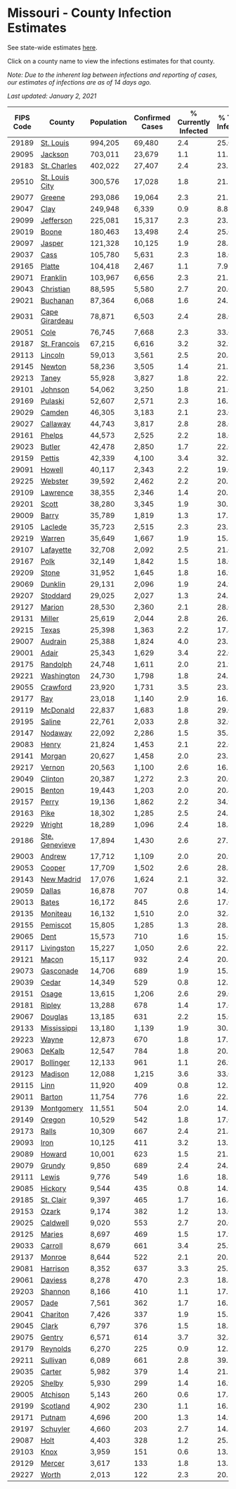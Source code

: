 # Missouri - County Infection Estimates

See state-wide estimates [here](/infections/us-mo).

Click on a county name to view the infections estimates for that county.

*Note: Due to the inherent lag between infections and reporting of cases, our estimates of infections are as of 14 days ago.*

*Last updated: January 2, 2021*

|   FIPS Code |                           County |   Population |   Confirmed Cases |   % Currently Infected |   % Total Infected |
|-------------|----------------------------------|--------------|-------------------|------------------------|--------------------|
|       29189 |           [St. Louis](st.-louis) |      994,205 |            69,480 |                    2.4 |               25.0 |
|       29095 |               [Jackson](jackson) |      703,011 |            23,679 |                    1.1 |               11.7 |
|       29183 |       [St. Charles](st.-charles) |      402,022 |            27,407 |                    2.4 |               23.5 |
|       29510 | [St. Louis City](st.-louis-city) |      300,576 |            17,028 |                    1.8 |               21.1 |
|       29077 |                 [Greene](greene) |      293,086 |            19,064 |                    2.3 |               21.5 |
|       29047 |                     [Clay](clay) |      249,948 |             6,339 |                    0.9 |                8.8 |
|       29099 |           [Jefferson](jefferson) |      225,081 |            15,317 |                    2.3 |               23.1 |
|       29019 |                   [Boone](boone) |      180,463 |            13,498 |                    2.4 |               25.6 |
|       29097 |                 [Jasper](jasper) |      121,328 |            10,125 |                    1.9 |               28.8 |
|       29037 |                     [Cass](cass) |      105,780 |             5,631 |                    2.3 |               18.0 |
|       29165 |                 [Platte](platte) |      104,418 |             2,467 |                    1.1 |                7.9 |
|       29071 |             [Franklin](franklin) |      103,967 |             6,656 |                    2.3 |               21.5 |
|       29043 |           [Christian](christian) |       88,595 |             5,580 |                    2.7 |               20.6 |
|       29021 |             [Buchanan](buchanan) |       87,364 |             6,068 |                    1.6 |               24.5 |
|       29031 | [Cape Girardeau](cape-girardeau) |       78,871 |             6,503 |                    2.4 |               28.0 |
|       29051 |                     [Cole](cole) |       76,745 |             7,668 |                    2.3 |               33.6 |
|       29187 |     [St. Francois](st.-francois) |       67,215 |             6,616 |                    3.2 |               32.9 |
|       29113 |               [Lincoln](lincoln) |       59,013 |             3,561 |                    2.5 |               20.8 |
|       29145 |                 [Newton](newton) |       58,236 |             3,505 |                    1.4 |               21.5 |
|       29213 |                   [Taney](taney) |       55,928 |             3,827 |                    1.8 |               22.9 |
|       29101 |               [Johnson](johnson) |       54,062 |             3,250 |                    1.8 |               21.0 |
|       29169 |               [Pulaski](pulaski) |       52,607 |             2,571 |                    2.3 |               16.3 |
|       29029 |                 [Camden](camden) |       46,305 |             3,183 |                    2.1 |               23.0 |
|       29027 |             [Callaway](callaway) |       44,743 |             3,817 |                    2.8 |               28.6 |
|       29161 |                 [Phelps](phelps) |       44,573 |             2,525 |                    2.2 |               18.6 |
|       29023 |                 [Butler](butler) |       42,478 |             2,850 |                    1.7 |               22.6 |
|       29159 |                 [Pettis](pettis) |       42,339 |             4,100 |                    3.4 |               32.3 |
|       29091 |                 [Howell](howell) |       40,117 |             2,343 |                    2.2 |               19.0 |
|       29225 |               [Webster](webster) |       39,592 |             2,462 |                    2.2 |               20.2 |
|       29109 |             [Lawrence](lawrence) |       38,355 |             2,346 |                    1.4 |               20.2 |
|       29201 |                   [Scott](scott) |       38,280 |             3,345 |                    1.9 |               30.5 |
|       29009 |                   [Barry](barry) |       35,789 |             1,819 |                    1.3 |               17.3 |
|       29105 |               [Laclede](laclede) |       35,723 |             2,515 |                    2.3 |               23.2 |
|       29219 |                 [Warren](warren) |       35,649 |             1,667 |                    1.9 |               15.8 |
|       29107 |           [Lafayette](lafayette) |       32,708 |             2,092 |                    2.5 |               21.6 |
|       29167 |                     [Polk](polk) |       32,149 |             1,842 |                    1.5 |               18.6 |
|       29209 |                   [Stone](stone) |       31,952 |             1,645 |                    1.8 |               16.9 |
|       29069 |               [Dunklin](dunklin) |       29,131 |             2,096 |                    1.9 |               24.9 |
|       29207 |             [Stoddard](stoddard) |       29,025 |             2,027 |                    1.3 |               24.3 |
|       29127 |                 [Marion](marion) |       28,530 |             2,360 |                    2.1 |               28.0 |
|       29131 |                 [Miller](miller) |       25,619 |             2,044 |                    2.8 |               26.5 |
|       29215 |                   [Texas](texas) |       25,398 |             1,363 |                    2.2 |               17.4 |
|       29007 |               [Audrain](audrain) |       25,388 |             1,824 |                    4.0 |               23.1 |
|       29001 |                   [Adair](adair) |       25,343 |             1,629 |                    3.4 |               22.0 |
|       29175 |             [Randolph](randolph) |       24,748 |             1,611 |                    2.0 |               21.9 |
|       29221 |         [Washington](washington) |       24,730 |             1,798 |                    1.8 |               24.5 |
|       29055 |             [Crawford](crawford) |       23,920 |             1,731 |                    3.5 |               23.8 |
|       29177 |                       [Ray](ray) |       23,018 |             1,140 |                    2.9 |               16.5 |
|       29119 |             [McDonald](mcdonald) |       22,837 |             1,683 |                    1.8 |               29.0 |
|       29195 |                 [Saline](saline) |       22,761 |             2,033 |                    2.8 |               32.0 |
|       29147 |               [Nodaway](nodaway) |       22,092 |             2,286 |                    1.5 |               35.8 |
|       29083 |                   [Henry](henry) |       21,824 |             1,453 |                    2.1 |               22.6 |
|       29141 |                 [Morgan](morgan) |       20,627 |             1,458 |                    2.0 |               23.2 |
|       29217 |                 [Vernon](vernon) |       20,563 |             1,100 |                    2.6 |               16.5 |
|       29049 |               [Clinton](clinton) |       20,387 |             1,272 |                    2.3 |               20.6 |
|       29015 |                 [Benton](benton) |       19,443 |             1,203 |                    2.0 |               20.4 |
|       29157 |                   [Perry](perry) |       19,136 |             1,862 |                    2.2 |               34.9 |
|       29163 |                     [Pike](pike) |       18,302 |             1,285 |                    2.5 |               24.3 |
|       29229 |                 [Wright](wright) |       18,289 |             1,096 |                    2.4 |               18.8 |
|       29186 | [Ste. Genevieve](ste.-genevieve) |       17,894 |             1,430 |                    2.6 |               27.2 |
|       29003 |                 [Andrew](andrew) |       17,712 |             1,109 |                    2.0 |               20.9 |
|       29053 |                 [Cooper](cooper) |       17,709 |             1,502 |                    2.6 |               28.8 |
|       29143 |         [New Madrid](new-madrid) |       17,076 |             1,624 |                    2.1 |               32.7 |
|       29059 |                 [Dallas](dallas) |       16,878 |               707 |                    0.8 |               14.0 |
|       29013 |                   [Bates](bates) |       16,172 |               845 |                    2.6 |               17.0 |
|       29135 |             [Moniteau](moniteau) |       16,132 |             1,510 |                    2.0 |               32.4 |
|       29155 |             [Pemiscot](pemiscot) |       15,805 |             1,285 |                    1.3 |               28.5 |
|       29065 |                     [Dent](dent) |       15,573 |               710 |                    1.6 |               15.0 |
|       29117 |         [Livingston](livingston) |       15,227 |             1,050 |                    2.6 |               22.7 |
|       29121 |                   [Macon](macon) |       15,117 |               932 |                    2.4 |               20.8 |
|       29073 |           [Gasconade](gasconade) |       14,706 |               689 |                    1.9 |               15.5 |
|       29039 |                   [Cedar](cedar) |       14,349 |               529 |                    0.8 |               12.2 |
|       29151 |                   [Osage](osage) |       13,615 |             1,206 |                    2.6 |               29.0 |
|       29181 |                 [Ripley](ripley) |       13,288 |               678 |                    1.4 |               17.6 |
|       29067 |               [Douglas](douglas) |       13,185 |               631 |                    2.2 |               15.6 |
|       29133 |       [Mississippi](mississippi) |       13,180 |             1,139 |                    1.9 |               30.3 |
|       29223 |                   [Wayne](wayne) |       12,873 |               670 |                    1.8 |               17.3 |
|       29063 |                 [DeKalb](dekalb) |       12,547 |               784 |                    1.8 |               20.7 |
|       29017 |           [Bollinger](bollinger) |       12,133 |               961 |                    1.1 |               26.9 |
|       29123 |               [Madison](madison) |       12,088 |             1,215 |                    3.6 |               33.0 |
|       29115 |                     [Linn](linn) |       11,920 |               409 |                    0.8 |               12.1 |
|       29011 |                 [Barton](barton) |       11,754 |               776 |                    1.6 |               22.2 |
|       29139 |         [Montgomery](montgomery) |       11,551 |               504 |                    2.0 |               14.7 |
|       29149 |                 [Oregon](oregon) |       10,529 |               542 |                    1.8 |               17.0 |
|       29173 |                   [Ralls](ralls) |       10,309 |               667 |                    2.4 |               21.8 |
|       29093 |                     [Iron](iron) |       10,125 |               411 |                    3.2 |               13.5 |
|       29089 |                 [Howard](howard) |       10,001 |               623 |                    1.5 |               21.2 |
|       29079 |                 [Grundy](grundy) |        9,850 |               689 |                    2.4 |               24.3 |
|       29111 |                   [Lewis](lewis) |        9,776 |               549 |                    1.6 |               18.7 |
|       29085 |               [Hickory](hickory) |        9,544 |               435 |                    0.8 |               14.9 |
|       29185 |           [St. Clair](st.-clair) |        9,397 |               465 |                    1.7 |               16.4 |
|       29153 |                   [Ozark](ozark) |        9,174 |               382 |                    1.2 |               13.6 |
|       29025 |             [Caldwell](caldwell) |        9,020 |               553 |                    2.7 |               20.6 |
|       29125 |                 [Maries](maries) |        8,697 |               469 |                    1.5 |               17.9 |
|       29033 |               [Carroll](carroll) |        8,679 |               661 |                    3.4 |               25.9 |
|       29137 |                 [Monroe](monroe) |        8,644 |               522 |                    2.1 |               20.5 |
|       29081 |             [Harrison](harrison) |        8,352 |               637 |                    3.3 |               25.5 |
|       29061 |               [Daviess](daviess) |        8,278 |               470 |                    2.3 |               18.8 |
|       29203 |               [Shannon](shannon) |        8,166 |               410 |                    1.1 |               17.2 |
|       29057 |                     [Dade](dade) |        7,561 |               362 |                    1.7 |               16.5 |
|       29041 |             [Chariton](chariton) |        7,426 |               337 |                    1.9 |               15.5 |
|       29045 |                   [Clark](clark) |        6,797 |               376 |                    1.5 |               18.8 |
|       29075 |                 [Gentry](gentry) |        6,571 |               614 |                    3.7 |               32.4 |
|       29179 |             [Reynolds](reynolds) |        6,270 |               225 |                    0.9 |               12.3 |
|       29211 |             [Sullivan](sullivan) |        6,089 |               661 |                    2.8 |               39.7 |
|       29035 |                 [Carter](carter) |        5,982 |               379 |                    1.4 |               21.1 |
|       29205 |                 [Shelby](shelby) |        5,930 |               299 |                    1.4 |               16.9 |
|       29005 |             [Atchison](atchison) |        5,143 |               260 |                    0.6 |               17.8 |
|       29199 |             [Scotland](scotland) |        4,902 |               230 |                    1.1 |               16.5 |
|       29171 |                 [Putnam](putnam) |        4,696 |               200 |                    1.3 |               14.9 |
|       29197 |             [Schuyler](schuyler) |        4,660 |               203 |                    2.7 |               14.8 |
|       29087 |                     [Holt](holt) |        4,403 |               328 |                    1.2 |               25.7 |
|       29103 |                     [Knox](knox) |        3,959 |               151 |                    0.6 |               13.5 |
|       29129 |                 [Mercer](mercer) |        3,617 |               133 |                    1.8 |               13.3 |
|       29227 |                   [Worth](worth) |        2,013 |               122 |                    2.3 |               20.2 |